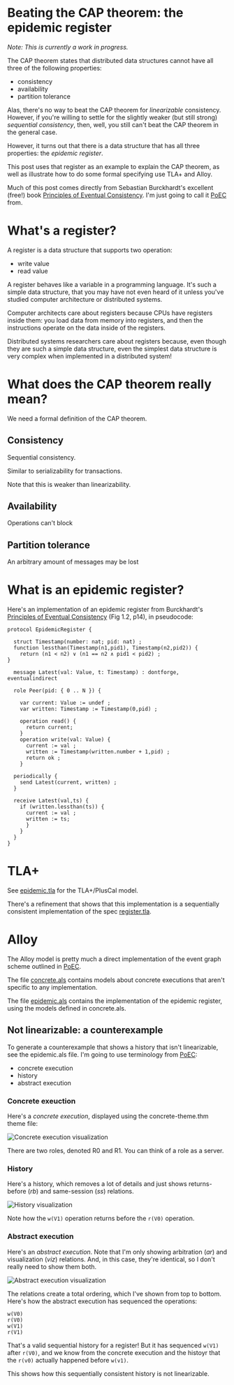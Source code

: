 # Beating the CAP theorem: the epidemic register

*Note: This is currently a work in progress.*

The CAP theorem states that distributed data structures cannot have
all three of the following properties:

* consistency
* availability
* partition tolerance


Alas, there's no way to beat the CAP theorem for *linearizable* consistency. However, if
you're willing to settle for the slightly weaker (but still strong) *sequential consistency*,
then, well, you still can't beat the CAP theorem in the general case. 

However, it turns out that there is a data structure that has all three properties: 
the *epidemic register*.

This post uses that register as an example to explain the CAP theorem, as
well as illustrate how to do some formal specifying use TLA+ and Alloy.

Much of this post comes directly from Sebastian Burckhardt's excellent (free!) book 
[Principles of Eventual Consistency][PoEC]. I'm just going to call it [PoEC] from.

# What's a register?

A register is a data structure that supports two operation:

* write value
* read value

A register behaves like a variable in a programming language. It's
such a simple data structure, that you may have not even heard
of it unless you've studied computer architecture or distributed systems.

Computer architects care about registers because CPUs have registers
inside them: you load data from memory into registers, and then
the instructions operate on the data inside of the registers.

Distributed systems researchers care about registers because, even though
they are such a simple data structure, even the simplest data structure
is very complex when implemented in a distributed system!


# What does the CAP theorem really mean?

We need a formal definition of the CAP theorem.

## Consistency

Sequential consistency.

Similar to serializability for transactions.

Note that this is weaker than linearizability.

## Availability

Operations can't block

## Partition tolerance

An arbitrary amount of messages may be lost

# What is an epidemic register?

Here's an implementation of an epidemic register from Burckhardt's [Principles
of Eventual Consistency][PoEC] (Fig 1.2, p14), in pseudocode:

```
protocol EpidemicRegister {

  struct Timestamp(number: nat; pid: nat) ;
  function lessthan(Timestamp(n1,pid1), Timestamp(n2,pid2)) {
    return (n1 < n2) ∨ (n1 == n2 ∧ pid1 < pid2) ;
}

  message Latest(val: Value, t: Timestamp) : dontforge, eventualindirect

  role Peer(pid: { 0 .. N }) {

    var current: Value := undef ;
    var written: Timestamp := Timestamp(0,pid) ;

    operation read() {
      return current;
    }
    operation write(val: Value) {
      current := val ;
      written := Timestamp(written.number + 1,pid) ;
      return ok ;
    }

  periodically {
    send Latest(current, written) ;
  }

  receive Latest(val,ts) {
    if (written.lessthan(ts)) {
      current := val ;
      written := ts;
      }
    }
  }
}

```

# TLA+

See [epidemic.tla](epidemic.tla) for the TLA+/PlusCal model.

There's a refinement that shows that this implementation is a sequentially consistent implementation
of the spec [register.tla](register.tla).

# Alloy

The Alloy model is pretty much a direct implementation of the event graph scheme outlined in [PoEC].

The file [concrete.als](concrete.als) contains models about concrete executions that aren't specific
to any implementation.

The file [epidemic.als](epidemic.als) contains the implementation of the epidemic register, using
the models defined in concrete.als.

## Not linearizable: a counterexample

To generate a counterexample that shows a history that isn't linearizable, see the epidemic.als file.
I'm going to use terminology from [PoEC]:

* concrete execution
* history
* abstract execution


### Concrete exeuction

Here's a *concrete execution*, displayed using the concrete-theme.thm theme file:

![Concrete execution visualization](concrete.png)

There are two roles, denoted R0 and R1. You can think of a role as a server.

### History

Here's a history, which removes a lot of details and just shows returns-before (*rb*) and same-session (*ss*)
relations. 

![History visualization](history.png)

Note how the `w(V1)` operation returns before the `r(V0)` operation.


### Abstract execution

Here's an *abstract execution*. Note that I'm only showing arbitration (*ar*) and
visualization (*viz*) relations. And, in this case, they're identical, so I don't really
need to show them both.

![Abstract execution visualization](abstract.png)

The relations create a total ordering, which I've shown from top to bottom. Here's how the abstract
execution has sequenced the operations:

```
w(V0)
r(V0)
w(V1)
r(V1)
```

That's a valid sequential history for a register! But it has sequenced `w(V1)` after `r(V0)`, and we
know from the concrete execution and the histoyr that the `r(v0)` actually happened before `w(v1)`.

This shows how this sequentially consistent history is not linearizable.





[PoEC]: https://www.microsoft.com/en-us/research/publication/principles-of-eventual-consistency/
